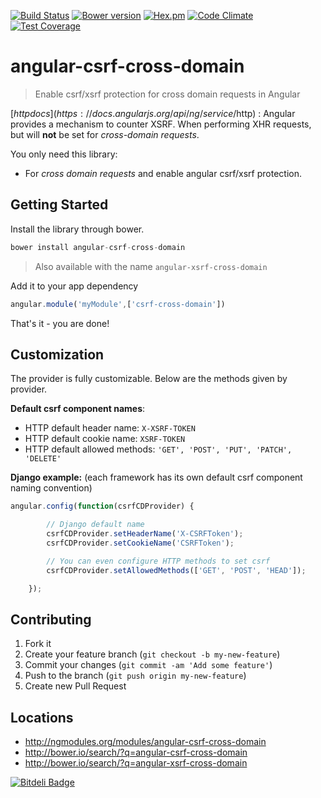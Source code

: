 [![Build Status](https://secure.travis-ci.org/pasupulaphani/angular-csrf-cross-domain.png?branch=master)](http://travis-ci.org/pasupulaphani/angular-csrf-cross-domain) [![Bower version](https://badge.fury.io/bo/angular-csrf-cross-domain.svg)](http://badge.fury.io/bo/angular-csrf-cross-domain) [![Hex.pm](http://img.shields.io/hexpm/l/plug.svg)]() [![Code Climate](https://codeclimate.com/github/pasupulaphani/angular-csrf-cross-domain/badges/gpa.svg)](https://codeclimate.com/github/pasupulaphani/angular-csrf-cross-domain) [![Test Coverage](https://codeclimate.com/github/pasupulaphani/angular-csrf-cross-domain/badges/coverage.svg)](https://codeclimate.com/github/pasupulaphani/angular-csrf-cross-domain)

angular-csrf-cross-domain
============
> Enable csrf/xsrf protection for cross domain requests in Angular

[$http docs](https://docs.angularjs.org/api/ng/service/$http) : 
Angular provides a mechanism to counter XSRF. When performing XHR requests, but will **not** be set for *cross-domain requests*.

You only need this library:
* For *cross domain requests* and enable angular csrf/xsrf protection.

Getting Started
-----
Install the library through bower.
```js
bower install angular-csrf-cross-domain
```
>Also available with the name ```angular-xsrf-cross-domain```

Add it to your app dependency
```js
angular.module('myModule',['csrf-cross-domain'])
```

That's it - you are done!

## Customization
The provider is fully customizable. Below are the methods given by provider.

**Default csrf component names**:
- HTTP default header name: ```X-XSRF-TOKEN```
- HTTP default cookie name: ```XSRF-TOKEN```
- HTTP default allowed methods: ```'GET', 'POST', 'PUT', 'PATCH', 'DELETE'```

**Django example:** (each framework has its own default csrf component naming convention)

```js
angular.config(function(csrfCDProvider) {

        // Django default name
        csrfCDProvider.setHeaderName('X-CSRFToken');
        csrfCDProvider.setCookieName('CSRFToken');

        // You can even configure HTTP methods to set csrf
        csrfCDProvider.setAllowedMethods(['GET', 'POST', 'HEAD']);

    });
```

## Contributing

1. Fork it
2. Create your feature branch (`git checkout -b my-new-feature`)
3. Commit your changes (`git commit -am 'Add some feature'`)
4. Push to the branch (`git push origin my-new-feature`)
5. Create new Pull Request

## Locations
- http://ngmodules.org/modules/angular-csrf-cross-domain
- http://bower.io/search/?q=angular-csrf-cross-domain
- http://bower.io/search/?q=angular-xsrf-cross-domain


[![Bitdeli Badge](https://d2weczhvl823v0.cloudfront.net/pasupulaphani/angular-csrf-cross-domain/trend.png)](https://bitdeli.com/free "Bitdeli Badge")

